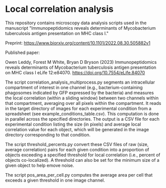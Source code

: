 # Local correlation analysis
This repository contains microscopy data analysis scripts used in the manuscript "Immunopeptidomics reveals determinants of Mycobacterium tuberculosis antigen presentation on MHC class I." 

Preprint: https://www.biorxiv.org/content/10.1101/2022.08.30.505882v1

Published paper:

Owen Leddy, Forest M White, Bryan D Bryson (2023) Immunopeptidomics reveals determinants of Mycobacterium tuberculosis antigen presentation on MHC class I eLife 12:e84070. https://doi.org/10.7554/eLife.84070

The script correlation_analysis_multiprocess.py segments an intracellular compartment of interest in one channel (e.g., bacterium-containing phagosomes indicated by GFP expressed by the bacteria) and measures the local correlation (within a sliding window) between two channels within that compartment, averaging over all pixels within the compartment. It reads in the target directory of images for each experimental condition from a spreadsheet (see example_conditions_table.csv). This computation is done in parallel across the specified directories. The output is a CSV file for each experimental condition listing the size (in pixels) and average local correlation value for each object, which will be generated in the image directory corresponding to that condition. 

The script threshold_percents.py convert these CSV files of raw (size, average correlation) pairs for each given condition into a proportion of objects exceeding a specified threshold for local correlation (i.e., percent of objects co-localized). A threshold can also be set for the minimum size of a given object to help emove noise. 

The script pos_area_per_cell.py computes the average area per cell that exceeds a given threshold in one image channel.
